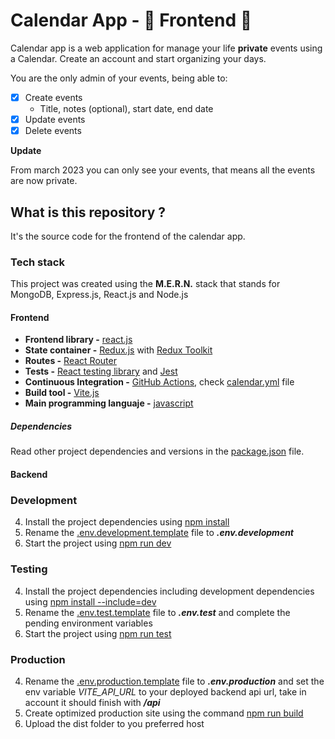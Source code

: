 # Calendar App - 📅 Frontend 📅

Calendar app is a web application for manage your life **private** events using a Calendar. Create an account and start organizing your days.
  
You are the only admin of your events, being able to:

- [x] Create events
  - Title, notes (optional), start date, end date
- [x] Update events
- [x] Delete events

**Update**

From march 2023 you can only see your events, that means all the events are now private.

## What is this repository ?

It's the source code for the frontend of the calendar app.

### Tech stack

This project was created using the **M.E.R.N.** stack that stands for MongoDB, Express.js, React.js and Node.js

#### Frontend

- **Frontend library -** [react.js](https://reactjs.org/)
- **State container -** [Redux.js](https://redux.js.org/) with [Redux Toolkit](https://redux-toolkit.js.org/)
- **Routes -** [React Router](https://reactrouter.com/en/main)
- **Tests -** [React testing library](https://testing-library.com/) and [Jest](https://jestjs.io/)
- **Continuous Integration -** [GitHub Actions](https://github.com/features/actions), check [calendar.yml](.github/workflows/calendar.yml) file
- **Build tool -** [Vite.js](https://vitejs.dev/)
- **Main programming languaje -** [javascript](https://developer.mozilla.org/en-US/docs/Web/JavaScript)

##### Dependencies

Read other project dependencies and versions in the [package.json](package.json) file.

#### Backend

### Development

4. Install the project dependencies using [npm install](#npm-install)
5. Rename the [.env.development.template](.env.development.template) file to ***.env.development***
6. Start the project using [npm run dev](#npm-run-dev)

### Testing

4. Install the project dependencies including development dependencies using [npm install --include=dev](#npm-install-development)
5. Rename the [.env.test.template](.env.test.template) file to ***.env.test*** and complete the pending environment variables
6. Start the project using [npm run test](#npm-run-test)

### Production

4. Rename the [.env.production.template](.env.production.template) file to ***.env.production*** and set the env variable *VITE_API_URL* to your deployed backend api url, take in account it should finish with ***/api***
6. Create optimized production site using the command [npm run build](#npm-run-build)
7. Upload the dist folder to you preferred host
